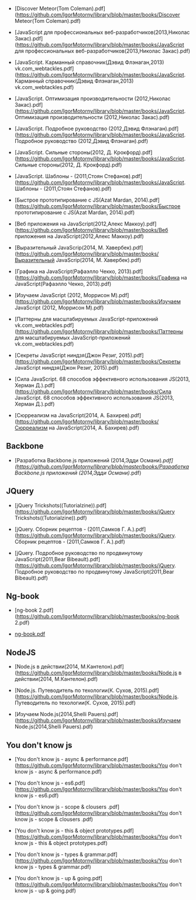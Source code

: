 * [Discover Meteor(Tom Coleman).pdf](https://github.com/IgorMotorny/library/blob/master/books/Discover Meteor(Tom Coleman).pdf) 

* [JavaScript для профессиональных веб-разработчиков(2013,Николас Закас).pdf](https://github.com/IgorMotorny/library/blob/master/books/JavaScript для профессиональных веб-разработчиков(2013,Николас Закас).pdf) 

* [JavaScript. Карманный справочник(Дэвид Флэнаган,2013) vk.com_webtackles.pdf](https://github.com/IgorMotorny/library/blob/master/books/JavaScript. Карманный справочник(Дэвид Флэнаган,2013) vk.com_webtackles.pdf) 

* [JavaScript. Оптимизация производительности (2012,Николас Закас).pdf](https://github.com/IgorMotorny/library/blob/master/books/JavaScript. Оптимизация производительности (2012,Николас Закас).pdf) 

* [JavaScript. Подробное руководство (2012,Дэвид Флэнаган).pdf](https://github.com/IgorMotorny/library/blob/master/books/JavaScript. Подробное руководство (2012,Дэвид Флэнаган).pdf) 

* [JavaScript. Сильные стороны(2012, Д. Крокфорд).pdf](https://github.com/IgorMotorny/library/blob/master/books/JavaScript. Сильные стороны(2012, Д. Крокфорд).pdf) 

* [JavaScript. Шаблоны - (2011,Стоян Стефанов).pdf](https://github.com/IgorMotorny/library/blob/master/books/JavaScript. Шаблоны - (2011,Стоян Стефанов).pdf) 

* [Быстрое прототипирование с JS(Azat Mardan, 2014).pdf](https://github.com/IgorMotorny/library/blob/master/books/Быстрое прототипирование с JS(Azat Mardan, 2014).pdf) 

* [Веб приложения на JavaScript(2012,Алекс Маккоу).pdf](https://github.com/IgorMotorny/library/blob/master/books/Веб приложения на JavaScript(2012,Алекс Маккоу).pdf) 

* [Выразительный JavaScrip(2014, М. Хавербек).pdf](https://github.com/IgorMotorny/library/blob/master/books/Выразительный JavaScrip(2014, М. Хавербек).pdf) 

* [Графика на JavaScript(Рафаэлло Чекко, 2013).pdf](https://github.com/IgorMotorny/library/blob/master/books/Графика на JavaScript(Рафаэлло Чекко, 2013).pdf) 

* [Изучаем JavaScript (2012, Моррисон М).pdf](https://github.com/IgorMotorny/library/blob/master/books/Изучаем JavaScript (2012, Моррисон М).pdf) 

* [Паттерны для масштабируемых JavaScript-приложений vk.com_webtackles.pdf](https://github.com/IgorMotorny/library/blob/master/books/Паттерны для масштабируемых JavaScript-приложений vk.com_webtackles.pdf) 

* [Секреты JavaScript ниндзя(Джон Резиг, 2015).pdf](https://github.com/IgorMotorny/library/blob/master/books/Секреты JavaScript ниндзя(Джон Резиг, 2015).pdf) 

* [Сила JavaScript. 68 способов эффективного использования JS(2013, Херман Д.).pdf](https://github.com/IgorMotorny/library/blob/master/books/Сила JavaScript. 68 способов эффективного использования JS(2013, Херман Д.).pdf) 

* [Сюрреализм на JavaScript(2014, А. Бахирев).pdf](https://github.com/IgorMotorny/library/blob/master/books/Сюрреализм на JavaScript(2014, А. Бахирев).pdf) 

## Backbone

* [Разработка Backbone.js приложений (2014,Эдди Османи)_.pdf](https://github.com/IgorMotorny/library/blob/master/books/Разработка Backbone.js приложений (2014,Эдди Османи)_.pdf) 

## JQuery

* [jQuery Trickshots((Tutorialzine)).pdf](https://github.com/IgorMotorny/library/blob/master/books/jQuery Trickshots((Tutorialzine)).pdf) 

* [jQuery. Cборник рецептов - (2011,Самков Г. А.).pdf](https://github.com/IgorMotorny/library/blob/master/books/jQuery. Cборник рецептов - (2011,Самков Г. А.).pdf) 

* [jQuery. Подробное руководство по продвинутому JavaScript(2011,Bear Bibeault).pdf](https://github.com/IgorMotorny/library/blob/master/books/jQuery. Подробное руководство по продвинутому JavaScript(2011,Bear Bibeault).pdf) 

## Ng-book

* [ng-book 2.pdf](https://github.com/IgorMotorny/library/blob/master/books/ng-book 2.pdf) 

* [ng-book.pdf](https://github.com/IgorMotorny/library/blob/master/books/ng-book.pdf) 

## NodeJS

* [Node.js в действии(2014, М.Кантелон).pdf](https://github.com/IgorMotorny/library/blob/master/books/Node.js в действии(2014, М.Кантелон).pdf) 

* [Node.js. Путеводитель по техологии(К. Сухов, 2015).pdf](https://github.com/IgorMotorny/library/blob/master/books/Node.js. Путеводитель по техологии(К. Сухов, 2015).pdf) 

* [Изучаем Node.js(2014,Shelli Pauers).pdf](https://github.com/IgorMotorny/library/blob/master/books/Изучаем Node.js(2014,Shelli Pauers).pdf) 

## You don't know js

* [You don't know js - async & performance.pdf](https://github.com/IgorMotorny/library/blob/master/books/You don't know js - async & performance.pdf) 

* [You don't know js - es6.pdf](https://github.com/IgorMotorny/library/blob/master/books/You don't know js - es6.pdf) 

* [You don't know js - scope & clousers .pdf](https://github.com/IgorMotorny/library/blob/master/books/You don't know js - scope & clousers .pdf) 

* [You don't know js - this & object prototypes.pdf](https://github.com/IgorMotorny/library/blob/master/books/You don't know js - this & object prototypes.pdf) 

* [You don't know js - types & grammar.pdf](https://github.com/IgorMotorny/library/blob/master/books/You don't know js - types & grammar.pdf) 

* [You don't know js - up & going.pdf](https://github.com/IgorMotorny/library/blob/master/books/You don't know js - up & going.pdf) 
